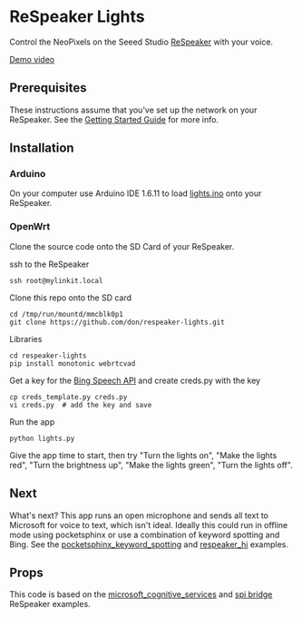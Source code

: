 # ReSpeaker Lights

Control the NeoPixels on the Seeed Studio [ReSpeaker](http://respeaker.io/) with your voice. 

[Demo video](https://youtu.be/xZ3_fAlDEvA?t=2s)

## Prerequisites

These instructions assume that you've set up the network on your ReSpeaker. See the [Getting Started Guide](https://github.com/respeaker/get_started_with_respeaker/wiki) for more info.

## Installation

### Arduino
On your computer use Arduino IDE 1.6.11 to load [lights.ino](lights.ino) onto your ReSpeaker.

### OpenWrt

Clone the source code onto the SD Card of your ReSpeaker.

ssh to the ReSpeaker

    ssh root@mylinkit.local

Clone this repo onto the SD card

    cd /tmp/run/mountd/mmcblk0p1
    git clone https://github.com/don/respeaker-lights.git

Libraries

    cd respeaker-lights
    pip install monotonic webrtcvad

Get a key for the [Bing Speech API](https://www.microsoft.com/cognitive-services/en-us/speech-api) and create creds.py with the key

    cp creds_template.py creds.py
    vi creds.py  # add the key and save

Run the app

    python lights.py

Give the app time to start, then try "Turn the lights on", "Make the lights red", "Turn the brightness up", "Make the lights green", "Turn the lights off".

## Next

What's next? This app runs an open microphone and sends all text to Microsoft for voice to text, which isn't ideal. Ideally this could run in offline mode using pocketsphinx or use a combination of keyword spotting and Bing. See the [pocketsphinx_keyword_spotting](https://github.com/respeaker/pocketsphinx_keyword_spotting) and [respeaker_hi](https://github.com/respeaker/respeaker_hi) examples.

## Props

This code is based on the [microsoft_cognitive_services](https://github.com/respeaker/microsoft_cognitive_services) and [spi bridge](https://github.com/respeaker/spi_bridge) ReSpeaker examples.
